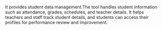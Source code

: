 It provides student data management.The tool handles student information 
such as attendance, grades, schedules, and teacher details.
It helps teachers and staff track student details, 
and students can access their profiles for performance review and improvement.
